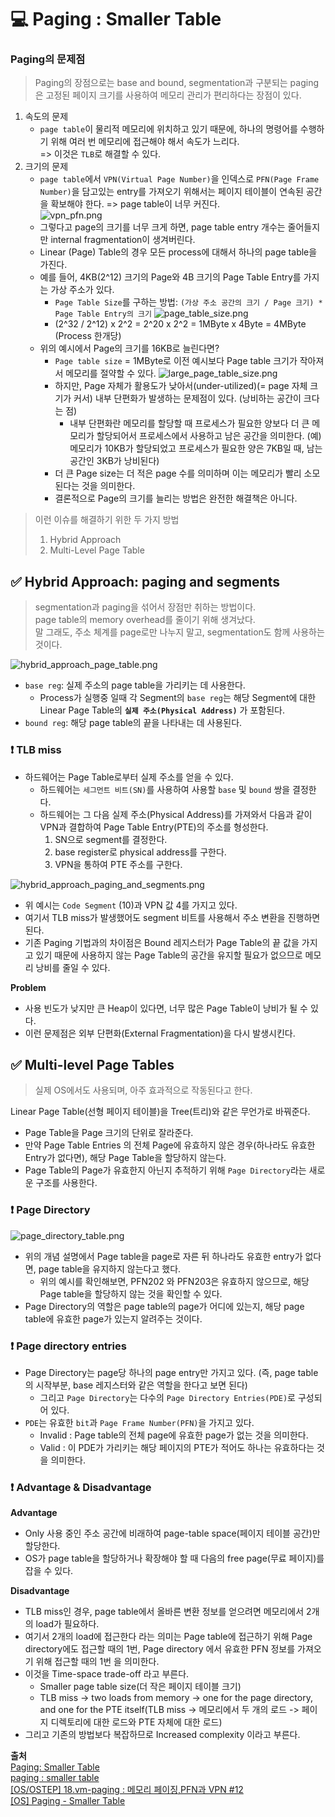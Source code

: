 # 💻 Paging : Smaller Table
### Paging의 문제점
> Paging의 장점으로는 base and bound, segmentation과 구분되는 paging은 고정된 페이지 크기를 사용하여 메모리 관리가 편리하다는 장점이 있다.

1. 속도의 문제
   - `page table`이 물리적 메모리에 위치하고 있기 때문에, 하나의 명령어를 수행하기 위해 여러 번 메모리에 접근해야 해서 속도가 느리다.  
     => 이것은 `TLB`로 해결할 수 있다.
2. 크기의 문제
   - `page table`에서 `VPN(Virtual Page Number)`을 인덱스로 `PFN(Page Frame Number)`을 담고있는 entry를 가져오기 위해서는 페이지 테이블이 연속된 공간을 확보해야 한다. => page table이 너무 커진다.  
    ![vpn_pfn.png](../res/vpn_pfn.png)
   - 그렇다고 page의 크기를 너무 크게 하면, page table entry 개수는 줄어들지만 internal fragmentation이 생겨버린다.
   - Linear (Page) Table의 경우 모든 process에 대해서 하나의 page table을 가진다.
   - 예를 들어, 4KB(2^12) 크기의 Page와 4B 크기의 Page Table Entry를 가지는 가상 주소가 있다.
     - `Page Table Size`를 구하는 방법: `(가상 주소 공간의 크기 / Page 크기) * Page Table Entry의 크기`
     ![page_table_size.png](../res/page_table_size.png)
     - (2^32 / 2^12) x 2^2 = 2^20 x 2^2 = 1MByte x 4Byte = 4MByte (Process 한개당)
   - 위의 예시에서 Page의 크기를 16KB로 늘린다면?
     - `Page table size` = 1MByte로 이전 예시보다 Page table 크기가 작아져서 메모리를 절약할 수 있다.
       ![large_page_table_size.png](../res/large_page_table_size.png)
     - 하지만, Page 자체가 활용도가 낮아서(under-utilized)(= page 자체 크기가 커서) 내부 단편화가 발생하는 문제점이 있다. (낭비하는 공간이 크다는 점)
       - 내부 단편화란 메모리를 할당할 때 프로세스가 필요한 양보다 더 큰 메모리가 할당되어서 프로세스에서 사용하고 남은 공간을 의미한다. (예) 메모리가 10KB가 할당되었고 프로세스가 필요한 양은 7KB일 때, 남는 공간인 3KB가 낭비된다)
     - 더 큰 Page size는 더 적은 page 수를 의미하며 이는 메모리가 빨리 소모된다는 것을 의미한다. 
     - 결론적으로 Page의 크기를 늘리는 방법은 완전한 해결책은 아니다.

> 이런 이슈를 해결하기 위한 두 가지 방법
> 1. Hybrid Approach
> 2. Multi-Level Page Table

## ✅ Hybrid Approach: paging and segments
> segmentation과 paging을 섞어서 장점만 취하는 방법이다.  
> page table의 memory overhead를 줄이기 위해 생겨났다.   
> 말 그래도, 주소 체계를 page로만 나누지 말고, segmentation도 함께 사용하는 것이다.

![hybrid_approach_page_table.png](../res/hybrid_approach_page_table.png)
- `base reg`: 실제 주소의 page table을 가리키는 데 사용한다.
  - Process가 실행중 일때 각 Segment의 `base reg`는 해당 Segment에 대한 Linear Page Table의 **`실제 주소(Physical Address)`** 가 포함된다.
- `bound reg`: 해당 page table의 끝을 나타내는 데 사용된다.

### ❗️ TLB miss
- 하드웨어는 Page Table로부터 실제 주소를 얻을 수 있다.
  - 하드웨어는 `세그먼트 비트(SN)`를 사용하여 사용할 `base` 및 `bound` 쌍을 결정한다.
  - 하드웨어는 그 다음 실제 주소(Physical Address)를 가져와서 다음과 같이 VPN과 결합하여 Page Table Entry(PTE)의 주소를 형성한다.
    1. SN으로 segment를 결정한다.
    2. base register로 physical address를 구한다.
    3. VPN을 통하여 PTE 주소를 구한다.

![hybrid_approach_paging_and_segments.png](../res/hybrid_approach_paging_and_segments.png)
- 위 예시는 `Code Segment` (10)과 VPN 값 4를 가지고 있다.
- 여기서 TLB miss가 발생했어도 segment 비트를 사용해서 주소 변환을 진행하면 된다.
- 기존 Paging 기법과의 차이점은 Bound 레지스터가 Page Table의 끝 값을 가지고 있기 때문에 사용하지 않는 Page Table의 공간을 유지할 필요가 없으므로 메모리 낭비를 줄일 수 있다.
  
**Problem**
- 사용 빈도가 낮지만 큰 Heap이 있다면, 너무 많은 Page Table이 낭비가 될 수 있다.
- 이런 문제점은 외부 단편화(External Fragmentation)을 다시 발생시킨다.

## ✅ Multi-level Page Tables
> 실제 OS에서도 사용되며, 아주 효과적으로 작동된다고 한다.

Linear Page Table(선형 페이지 테이블)을 Tree(트리)와 같은 무언가로 바꿔준다.
- Page Table을 Page 크기의 단위로 잘라준다.
- 만약 Page Table Entries 의 전체 Page에 유효하지 않은 경우(하나라도 유효한 Entry가 없다면), 해당 Page Table을 할당하지 않는다.
- Page Table의 Page가 유효한지 아닌지 추적하기 위해 `Page Directory`라는 새로운 구조를 사용한다.

### ❗️ Page Directory
![page_directory_table.png](../res/page_directory_table.png)
- 위의 개념 설명에서 Page table을 page로 자른 뒤 하나라도 유효한 entry가 없다면, page table을 유지하지 않는다고 했다. 
  - 위의 예시를 확인해보면, PFN202 와 PFN203은 유효하지 않으므로, 해당 Page table을 할당하지 않는 것을 확인할 수 있다.
- Page Directory의 역할은 page table의 page가 어디에 있는지, 해당 page table에 유효한 page가 있는지 알려주는 것이다.

### ❗️ Page directory entries
- Page Directory는 page당 하나의 page entry만 가지고 있다. (즉, page table의 시작부분, base 레지스터와 같은 역할을 한다고 보면 된다)
  - 그리고 `Page Directory`는 다수의 `Page Directory Entries(PDE)`로 구성되어 있다. 
- `PDE`는 유효한 `bit`과 `Page Frame Number(PFN)`을 가지고 있다. 
  - Invalid : Page table의 전체 page에 유효한 page가 없는 것을 의미한다. 
  - Valid : 이 PDE가 가리키는 해당 페이지의 PTE가 적어도 하나는 유효하다는 것을 의미한다.

### ❗ Advantage & Disadvantage
**Advantage**
- Only 사용 중인 주소 공간에 비래하여 page-table space(페이지 테이블 공간)만 할당한다. 
- OS가 page table을 할당하거나 확장해야 할 때 다음의 free page(무료 페이지)를 잡을 수 있다.

**Disadvantage**
- TLB miss인 경우, page table에서 올바른 변환 정보를 얻으려면 메모리에서 2개의 load가 필요하다. 
- 여기서 2개의 load에 접근한다 라는 의미는 Page table에 접근하기 위해 Page directory에도 접근할 때의 1번, Page directory 에서 유효한 PFN 정보를 가져오기 위해 접근할 때의 1번 을 의미한다. 
- 이것을 Time-space trade-off 라고 부른다. 
  - Smaller page table size(더 작은 페이지 테이블 크기)
  - TLB miss -> two loads from memory -> one for the page directory, and one for the PTE itself(TLB miss -> 메모리에서 두 개의 로드 -> 페이지 디렉토리에 대한 로드와 PTE 자체에 대한 로드)
- 그리고 기존의 방법보다 복잡하므로 Increased complexity 이라고 부른다.


**출처**  
[Paging: Smaller Table](https://github.com/devSquad-study/2023-CS-Study/blob/main/OS/os_smaller_table.md)  
[paging : smaller table](https://star-peanuts.tistory.com/97)  
[[OS/OSTEP] 18.vm-paging : 메모리 페이징,PFN과 VPN #12](https://devforyou.tistory.com/80)  
[[OS] Paging - Smaller Table](https://rond-o.tistory.com/267)
